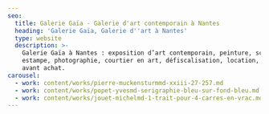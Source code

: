 ```yaml
---
seo:
  title: Galerie Gaïa - Galerie d'art contemporain à Nantes
  heading: 'Galerie Gaïa, Galerie d''art à Nantes'
  type: website
  description: >-
    Galerie Gaïa à Nantes : exposition d’art contemporain, peinture, sculpture,
    estampe, photographie, courtier en art, défiscalisation, location, prêt
    avant achat.
carousel:
  - work: content/works/pierre-muckensturmmd-xxiii-27-257.md
  - work: content/works/popet-yvesmd-serigraphie-bleu-sur-fond-bleu.md
  - work: content/works/jouet-michelmd-1-trait-pour-4-carres-en-vrac.md
---
```


